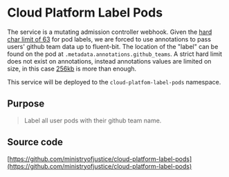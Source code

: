 # Cloud Platform Label Pods

The service is a mutating admission controller webhook. Given the [hard char limit of 63](https://kubernetes.io/docs/concepts/overview/working-with-objects/labels/#syntax-and-character-set) for pod labels, we are forced to use annotations to pass users' github team data up to fluent-bit. The location of the "label" can be found on the pod at `.metadata.annotations.github_teams`. A strict hard limit does not exist on annotations, instead annotations values are limited on size, in this case [256kb](https://github.com/kubernetes/kubernetes/blob/master/staging/src/k8s.io/apimachinery/pkg/api/validation/objectmeta.go#L44-L67) is more than enough.

This service will be deployed to the `cloud-platfom-label-pods` namespace.

## Purpose

> Label all user pods with their github team name.

## Source code

[https://github.com/ministryofjustice/cloud-platform-label-pods](https://github.com/ministryofjustice/cloud-platform-label-pods)
